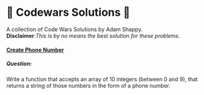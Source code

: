 # :cowboy_hat_face: Codewars Solutions :cowboy_hat_face:
A collection of Code Wars Solutions by Adam Shappy.\
**Disclaimer**:*This is by no means the best solution for these problems.*

#### [Create Phone Number](https://github.com/mrshappy0/codewars/blob/master/Create-Phone-Number.js)
##### Question:
Write a function that accepts an array of 10 integers (between 0 and 9), that returns a string of those numbers in the form of a phone number.